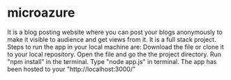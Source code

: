 # microazure
It is a blog posting website where you can post your blogs anonymously to make it visible to audience and get views from it. It is a full stack project.
Steps to run the app in your local machine are:
Download the file or clone it to your local repository.
Open the file and go the the project directory.
Run "npm install" in the terminal.
Type "node app.js" in terminal.
The app has been hosted to your "http://localhost:3000/"
